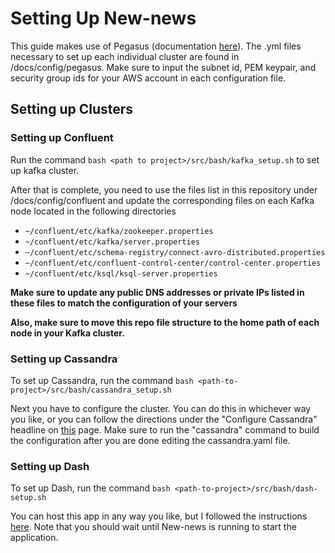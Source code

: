 # Setting Up New-news
This guide makes use of Pegasus (documentation [here](https://github.com/InsightDataScience/pegasus)). The .yml files necessary to set up each individual cluster are found in <path to project>/docs/config/pegasus. Make sure to input the subnet id, PEM keypair, and security group ids for your AWS account in each configuration file.

## Setting up Clusters
### Setting up Confluent
Run the command `bash <path to project>/src/bash/kafka_setup.sh` to set up kafka cluster.

After that is complete, you need to use the files list in this repository under <path to project>/docs/config/confluent and update the corresponding files on each Kafka node located in the following directories
* `~/confluent/etc/kafka/zookeeper.properties`
* `~/confluent/etc/kafka/server.properties`
* `~/confluent/etc/schema-registry/connect-avro-distributed.properties`
* `~/confluent/etc/confluent-control-center/control-center.properties`
* `~/confluent/etc/ksql/ksql-server.properties`

**Make sure to update any public DNS addresses or private IPs listed in these files to match the configuration of your servers**

**Also, make sure to move this repo file structure to the home path of each node in your Kafka cluster.**

### Setting up Cassandra
To set up Cassandra, run the command `bash <path-to-project>/src/bash/cassandra_setup.sh`

Next you have to configure the cluster. You can do this in whichever way you like, or you can follow the directions under the "Configure Cassandra" headline on [this](https://github.com/InsightDataScience/data-engineering-ecosystem/wiki/cassandra) page. Make sure to run the "cassandra" command to build the configuration after you are done editing the cassandra.yaml file.


### Setting up Dash
To set up Dash, run the command `bash <path-to-project>/src/bash/dash-setup.sh`

You can host this app in any way you like, but I followed the instructions [here](https://www.digitalocean.com/community/tutorials/how-to-deploy-python-wsgi-apps-using-gunicorn-http-server-behind-nginx). Note that you should wait until New-news is running to start the application.
